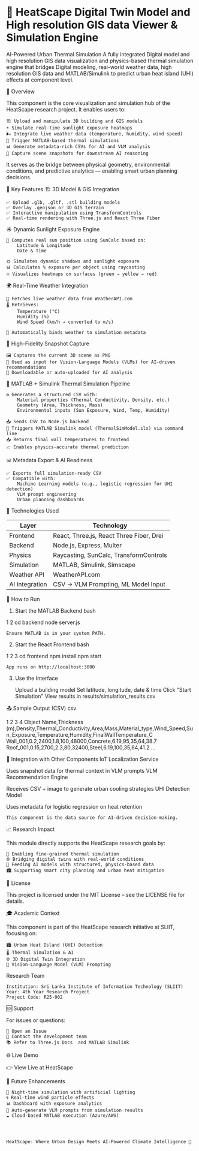 # 🌇 HeatScape Digital Twin Model and High resolution GIS data Viewer & Simulation Engine

AI-Powered Urban Thermal Simulation
A fully integrated Digital model and high resolution GIS data visualization and physics-based thermal simulation engine that bridges Digital modeling, real-world weather data, high resolution GIS data and MATLAB/Simulink to predict urban heat island (UHI) effects at component level. 

🌟 Overview 

This component is the core visualization and simulation hub of the HeatScape research project. It enables users to: 

    🏗️ Upload and manipulate 3D building and GIS models
    ☀️ Simulate real-time sunlight exposure heatmaps
    🌬️ Integrate live weather data (temperature, humidity, wind speed)
    🧪 Trigger MATLAB-based thermal simulations
    📊 Generate metadata-rich CSVs for AI and VLM analysis
    📸 Capture scene snapshots for downstream AI reasoning
     

It serves as the bridge between physical geometry, environmental conditions, and predictive analytics — enabling smart urban planning decisions. 
 
🚀 Key Features 
🏗️ 3D Model & GIS Integration 

    ✅ Upload .glb, .gltf, .stl building models
    ✅ Overlay .geojson or 3D GIS terrain
    ✅ Interactive manipulation using TransformControls
    ✅ Real-time rendering with Three.js and React Three Fiber
     

☀️ Dynamic Sunlight Exposure Engine 

    🔅 Computes real sun position using SunCalc based on:
        Latitude & Longitude
        Date & Time
         
    🌞 Simulates dynamic shadows and sunlight exposure
    📊 Calculates % exposure per object using raycasting
    🔥 Visualizes heatmaps on surfaces (green → yellow → red)
     

🌍 Real-Time Weather Integration 

    📡 Fetches live weather data from WeatherAPI.com 
    🌡️ Retrieves:
        Temperature (°C)
        Humidity (%)
        Wind Speed (km/h → converted to m/s)
         
    🔄 Automatically binds weather to simulation metadata
     

📸 High-Fidelity Snapshot Capture 

    🖼️ Captures the current 3D scene as PNG
    🎯 Used as input for Vision-Language Models (VLMs) for AI-driven recommendations
    💾 Downloadable or auto-uploaded for AI analysis
     

🧪 MATLAB + Simulink Thermal Simulation Pipeline 

    ⚙️ Generates a structured CSV with:
        Material properties (Thermal Conductivity, Density, etc.)
        Geometry (Area, Thickness, Mass)
        Environmental inputs (Sun Exposure, Wind, Temp, Humidity)
         
    📤 Sends CSV to Node.js backend
    🤖 Triggers MATLAB Simulink model (ThermalSimModel.slx) via command line
    📥 Returns final wall temperatures to frontend
    📈 Enables physics-accurate thermal prediction
     

📊 Metadata Export & AI Readiness 

    ✅ Exports full simulation-ready CSV
    ✅ Compatible with:
        Machine Learning models (e.g., logistic regression for UHI detection)
        VLM prompt engineering
        Urban planning dashboards
	

🔧 Technologies Used

| Layer                      | Technology                                                              |
|-------------------------------|-------------------------------------------------------------------------------|
| Frontend     | React, Three.js, React Three Fiber, Drei     |
| Backend                    | Node.js, Express, Multer                                               |
| Physics                    | Raycasting, SunCalc, TransformControls                                           |
| Simulation     | MATLAB, Simulink, Simscape     |
| Weather API                   | WeatherAPI.com                                           |
| AI Integration                    | CSV → VLM Prompting, ML Model Input                                           |      
               	
	      
🚀 How to Run 
1. Start the MATLAB Backend 
bash
 
 
1
2
cd backend
node server.js
 
 

    Ensure MATLAB is in your system PATH. 
     

2. Start the React Frontend 
bash
 
 
1
2
3
cd frontend
npm install
npm start
 
 

    App runs on http://localhost:3000 
     

3. Use the Interface 

    Upload a building model
    Set latitude, longitude, date & time
    Click "Start Simulation"
    View results in results/simulation_results.csv
     

 
📤 Sample Output (CSV) 
csv
 
 
1
2
3
4
Object Name,Thickness (m),Density,Thermal_Conductivity,Area,Mass,Material_type,Wind_Speed,Sun_Exposure,Temperature,Humidity,FinalWallTemperature_C
Wall_001,0.2,2400,1.8,100,48000,Concrete,6.19,95,35,64,38.7
Roof_001,0.15,2700,2.3,80,32400,Steel,6.19,100,35,64,41.2
...
 
 
 
🤝 Integration with Other Components 
IoT Localization Service
	
Uses snapshot data for
thermal context
in VLM prompts
VLM Recommendation Engine
	
Receives
CSV + image
to generate
urban cooling strategies
UHI Detection Model
	
Uses metadata for
logistic regression
on heat retention
 
 

    This component is the data source for AI-driven decision-making. 
     

 
📈 Research Impact 

This module directly supports the HeatScape research goals by: 

    🔬 Enabling fine-grained thermal simulation
    🌐 Bridging digital twins with real-world conditions
    🤖 Feeding AI models with structured, physics-based data
    🏙️ Supporting smart city planning and urban heat mitigation
     

 
📄 License 

This project is licensed under the MIT License – see the LICENSE  file for details. 
 
🎓 Academic Context 

This component is part of the HeatScape research initiative at SLIIT, focusing on: 

    🏙️ Urban Heat Island (UHI) Detection
    🌡️ Thermal Simulation & AI
    🌐 3D Digital Twin Integration
    🤖 Vision-Language Model (VLM) Prompting
     

Research Team 

    Institution: Sri Lanka Institute of Information Technology (SLIIT)
    Year: 4th Year Research Project
    Project Code: R25-002
     

 
🆘 Support 

For issues or questions: 

    🐞 Open an Issue 
    📧 Contact the development team
    📚 Refer to Three.js Docs  and MATLAB Simulink 
     

 
🌐 Live Demo 

👉 View Live at HeatScape  
 
🌟 Future Enhancements 

    🌙 Night-time simulation with artificial lighting
    🌀 Real-time wind particle effects
    📊 Dashboard with exposure analytics
    🤖 Auto-generate VLM prompts from simulation results
    ☁️ Cloud-based MATLAB execution (Azure/AWS)
     

 

    HeatScape: Where Urban Design Meets AI-Powered Climate Intelligence 🌆 
     

